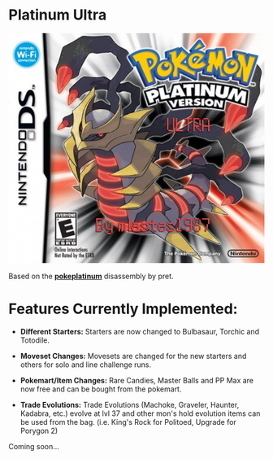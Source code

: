 # Platinum Ultra

![Screenshot](platinumultra-boxart.jpg)

Based on the [**pokeplatinum**](https://github.com/pret/pokeplatinum) disassembly by pret.

# Features Currently Implemented:

- **Different Starters:** Starters are now changed to Bulbasaur, Torchic and Totodile.

- **Moveset Changes:** Movesets are changed for the new starters and others for solo and line challenge runs.

- **Pokemart/Item Changes:** Rare Candies, Master Balls and PP Max are now free and can be bought from the pokemart.

- **Trade Evolutions:** Trade Evolutions (Machoke, Graveler, Haunter, Kadabra, etc.) evolve at lvl 37 and other mon's hold evolution items can be used from the bag. (i.e. King's Rock for Politoed, Upgrade for Porygon 2)

Coming soon...
